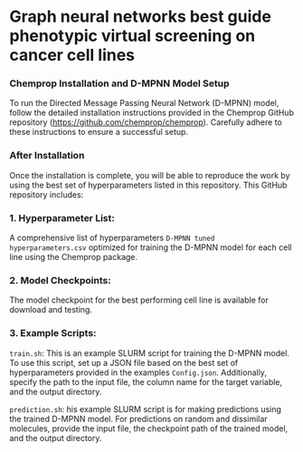 # **Graph neural networks best guide phenotypic virtual screening on cancer cell lines**



### Chemprop Installation and D-MPNN Model Setup

To run the Directed Message Passing Neural Network (D-MPNN) model, follow the detailed installation instructions provided in the Chemprop GitHub repository (https://github.com/chemprop/chemprop). Carefully adhere to these instructions to ensure a successful setup.

### After Installation

Once the installation is complete, you will be able to reproduce the work by using the best set of hyperparameters listed in this repository. This GitHub repository includes:

### 1. Hyperparameter List:

A comprehensive list of hyperparameters `D-MPNN tuned hyperparameters.csv` optimized for training the D-MPNN model for each cell line using the Chemprop package.

### 2. Model Checkpoints:

The model checkpoint for the best performing cell line is available for download and testing.

### 3. Example Scripts:

`train.sh`: This is an example SLURM script for training the D-MPNN model. To use this script, set up a JSON file based on the best set of hyperparameters provided in the examples `Config.json`. Additionally, specify the path to the input file, the column name for the target variable, and the output directory.

`prediction.sh`: his example SLURM script is for making predictions using the trained D-MPNN model. For predictions on random and dissimilar molecules, provide the input file, the checkpoint path of the trained model, and the output directory.
